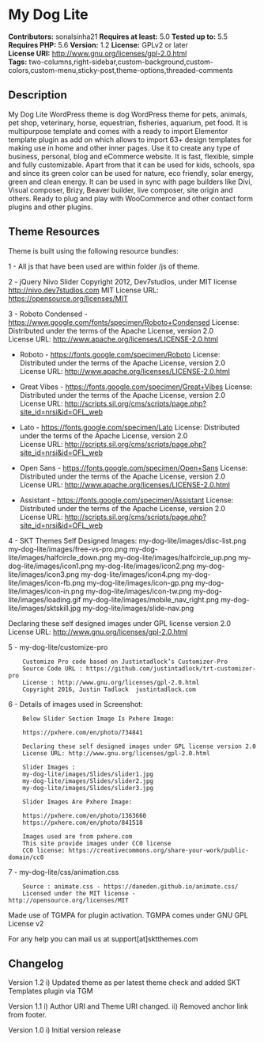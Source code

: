 # My Dog Lite

**Contributors:** sonalsinha21
**Requires at least:** 5.0
**Tested up to:** 5.5
**Requires PHP:** 5.6
**Version:** 1.2
**License:** GPLv2 or later  
**License URI:** http://www.gnu.org/licenses/gpl-2.0.html  
**Tags:** two-columns,right-sidebar,custom-background,custom-colors,custom-menu,sticky-post,theme-options,threaded-comments

## Description

My Dog Lite WordPress theme is dog WordPress theme for pets, animals, pet shop, veterinary, horse, equestrian, fisheries, aquarium, pet food. It is multipurpose template and comes with a ready to import Elementor template plugin as add on which allows to import 63+ design templates for making use in home and other inner pages. Use it to create any type of business, personal, blog and eCommerce website. It is fast, flexible, simple and fully customizable.  Apart from that it can be used for kids, schools, spa and since its green color can be used for nature, eco friendly, solar energy, green and clean energy. It can be used in sync with page builders like Divi, Visual composer, Brizy, Beaver builder, live composer, site origin and others. Ready to plug and play with WooCommerce and other contact form plugins and other plugins.
 
## Theme Resources

Theme is built using the following resource bundles:

1 - All js that have been used are within folder /js of theme.

2 -     jQuery Nivo Slider
	Copyright 2012, Dev7studios, under MIT license
	http://nivo.dev7studios.com
MIT License URL: https://opensource.org/licenses/MIT

3 - Roboto Condensed - https://www.google.com/fonts/specimen/Roboto+Condensed
	License: Distributed under the terms of the Apache License, version 2.0				
	License URL: http://www.apache.org/licenses/LICENSE-2.0.html
	
  - Roboto - https://fonts.google.com/specimen/Roboto
	License: Distributed under the terms of the Apache License, version 2.0				
	License URL: http://www.apache.org/licenses/LICENSE-2.0.html	
	
  - Great Vibes - https://fonts.google.com/specimen/Great+Vibes
	License: Distributed under the terms of the Apache License, version 2.0				
	License URL: http://scripts.sil.org/cms/scripts/page.php?site_id=nrsi&id=OFL_web	
	
  - Lato - https://fonts.google.com/specimen/Lato
	License: Distributed under the terms of the Apache License, version 2.0				
	License URL: http://scripts.sil.org/cms/scripts/page.php?site_id=nrsi&id=OFL_web
	
  - Open Sans - https://fonts.google.com/specimen/Open+Sans
	License: Distributed under the terms of the Apache License, version 2.0				
	License URL: http://www.apache.org/licenses/LICENSE-2.0.html
	
  - Assistant - https://fonts.google.com/specimen/Assistant
	License: Distributed under the terms of the Apache License, version 2.0				
	License URL: http://scripts.sil.org/cms/scripts/page.php?site_id=nrsi&id=OFL_web	
	
		
4 - SKT Themes Self Designed Images:
	my-dog-lite/images/disc-list.png
	my-dog-lite/images/free-vs-pro.png
	my-dog-lite/images/halfcircle_down.png
	my-dog-lite/images/halfcircle_up.png
	my-dog-lite/images/icon1.png
	my-dog-lite/images/icon2.png
	my-dog-lite/images/icon3.png
	my-dog-lite/images/icon4.png
	my-dog-lite/images/icon-fb.png
	my-dog-lite/images/icon-gp.png
	my-dog-lite/images/icon-in.png
	my-dog-lite/images/icon-tw.png
	my-dog-lite/images/loading.gif
	my-dog-lite/images/mobile_nav_right.png
	my-dog-lite/images/sktskill.jpg
	my-dog-lite/images/slide-nav.png
	
		
Declaring these self designed images under GPL license version 2.0
License URL: http://www.gnu.org/licenses/gpl-2.0.html
		
5 -     my-dog-lite/customize-pro	

		Customize Pro code based on Justintadlock’s Customizer-Pro 
		Source Code URL : https://github.com/justintadlock/trt-customizer-pro			
		License : http://www.gnu.org/licenses/gpl-2.0.html
		Copyright 2016, Justin Tadlock	justintadlock.com
		
6 -     Details of images used in Screenshot:
		
		Below Slider Section Image Is Pxhere Image:
		
		https://pxhere.com/en/photo/734841
		
		Declaring these self designed images under GPL license version 2.0
		License URL: http://www.gnu.org/licenses/gpl-2.0.html
		
		Slider Images : 
		my-dog-lite/images/Slides/slider1.jpg
		my-dog-lite/images/Slides/slider2.jpg
		my-dog-lite/images/Slides/slider3.jpg
        
        Slider Images Are Pxhere Image:  
		
		https://pxhere.com/en/photo/1363660
		https://pxhere.com/en/photo/841518
		
		Images used are from pxhere.com
		This site provide images under CC0 license
 		CC0 license: https://creativecommons.org/share-your-work/public-domain/cc0

        
7 -     my-dog-lite/css/animation.css 

		Source : animate.css - https://daneden.github.io/animate.css/
		Licensed under the MIT license - http://opensource.org/licenses/MIT		
		
Made use of TGMPA for plugin activation. TGMPA comes under GNU GPL License v2			
        
For any help you can mail us at support[at]sktthemes.com

## Changelog
Version 1.2
i)   Updated theme as per latest theme check and added SKT Templates plugin via TGM

Version 1.1
i)   Author URI and Theme URI changed.
ii)  Removed anchor link from footer.

Version 1.0
i)   Initial version release
